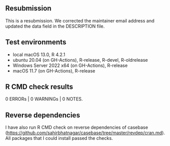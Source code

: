 ## Resubmission

This is a resubmission. We corrected the maintainer email address and updated the data field in the DESCRIPTION file.

## Test environments

* local macOS 13.0, R 4.2.1
* ubuntu 20.04 (on GH-Actions), R-release, R-devel, R-oldrelease
* Windows Server 2022 x64 (on GH-Actions), R-release
* macOS 11.7 (on GH-Actions), R-release

## R CMD check results

0 ERRORs | 0 WARNINGs | 0 NOTES.

## Reverse dependencies

I have also run R CMD check on reverse dependencies of casebase 
(https://github.com/sahirbhatnagar/casebase/tree/master/revdep/cran.md). 
All packages that I could install passed the checks.
